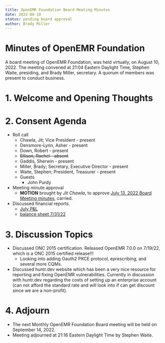 ```yaml
---
title: OpenEMR Foundation Board Meeting Minutes
date: 2022-08-10
status: pending board approval
author: Brady Miller
---
```


# Minutes of OpenEMR Foundation

A board meeting of OpenEMR Foundation, was held virtually, on August 10, 2022. The meeting
convened at 21:04 Eastern Daylight Time, Stephen Waite, presiding, and Brady Miller, secretary.
A quorum of members was present to conduct business.

# 1. Welcome and Opening Thoughts

# 2. Consent Agenda
  - Roll call
    - Chawla, Jit; Vice President - present
    - Densmore-Lynn, Asher - present
    - Down, Robert - present
    - ~~Ellison, Rachel - absent~~
    - Gaddis, Sherwin - present
    - Miller, Brady; Secretary, Executive Director - present
    - Waite, Stephen; President, Treasurer - present
    - Guests
      - John Purdy
  - Meeting minute approval
    - **MOTION** brought by _Jit Chawla_, to approve [July 13, 2022 Board Meeting minutes](https://github.com/openemr/foundation-minutes/blob/master/2022-07-13-Board.md), carried.
  - Discussed financial reports.
    - [July P&L](https://community.open-emr.org/uploads/short-url/A5CDpe9uFCF6W1REbcMHEVYA4lp.pdf)
    - [balance sheet 7/31/22](https://community.open-emr.org/uploads/short-url/h4ItflhOfuPKw4aSi7JGwDVuvZt.pdf)

# 3. Discussion Topics
  - Discussed ONC 2015 certification. Released OpenEMR 7.0.0 on 7/19/22, which is a ONC 2015 certified release!!!
    - Looking into adding Oauth2 PKCE protocol, eprescribing, and several more CQMs. 
  - Discussed huntr.dev website which has been a very nice resource for reporting and fixing OpenEMR vulnerabilities. Currently in discussion with huntr.dev regarding the costs of setting up an enterprise account (can not afford the standard rate and will look into if can get discount since we are a non-profit).

# 4. Adjourn
  - The next Monthly OpenEMR Foundation Board meeting will be held on September 14, 2022.
  - Meeting adjourned at 21:16 Eastern Daylight Time by Stephen Waite.
  
